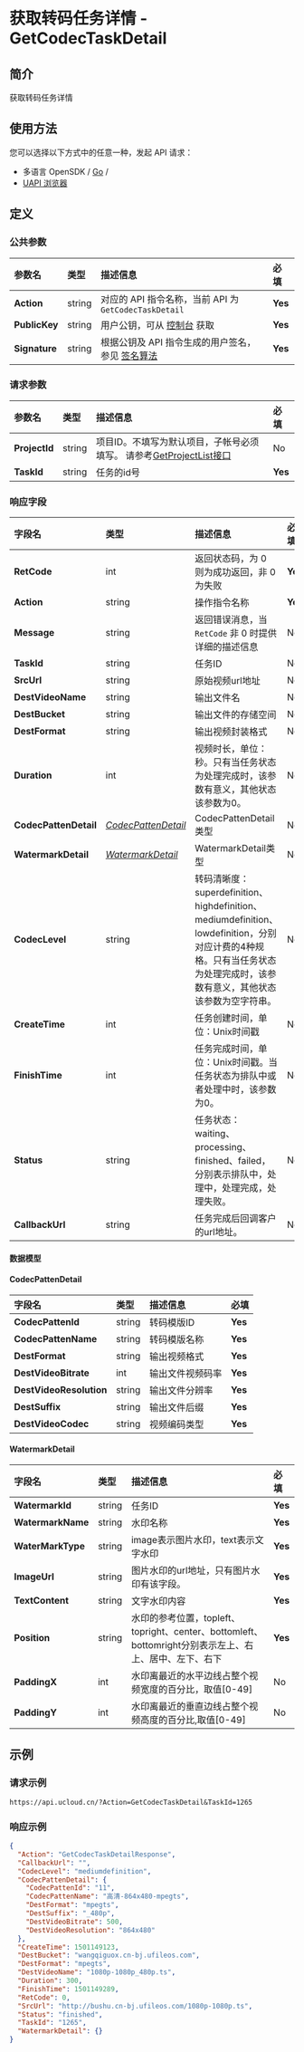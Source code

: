 # 获取转码任务详情 - GetCodecTaskDetail

## 简介

获取转码任务详情






## 使用方法

您可以选择以下方式中的任意一种，发起 API 请求：
- 多语言 OpenSDK / [Go](https://github.com/ucloud/ucloud-sdk-go) /
- [UAPI 浏览器](https://console.ucloud.cn/uapi/detail?id=GetCodecTaskDetail)


## 定义

### 公共参数

| 参数名 | 类型 | 描述信息 | 必填 |
|:---|:---|:---|:---|
| **Action**     | string  | 对应的 API 指令名称，当前 API 为 `GetCodecTaskDetail`                        | **Yes** |
| **PublicKey**  | string  | 用户公钥，可从 [控制台](https://console.ucloud.cn/uapi/apikey) 获取                                             | **Yes** |
| **Signature**  | string  | 根据公钥及 API 指令生成的用户签名，参见 [签名算法](api/summary/signature.md)  | **Yes** |

### 请求参数

| 参数名 | 类型 | 描述信息 | 必填 |
|:---|:---|:---|:---|
| **ProjectId** | string | 项目ID。不填写为默认项目，子帐号必须填写。 请参考[GetProjectList接口](api/summary/get_project_list) |No|
| **TaskId** | string | 任务的id号 |**Yes**|

### 响应字段

| 字段名 | 类型 | 描述信息 | 必填 |
|:---|:---|:---|:---|
| **RetCode** | int | 返回状态码，为 0 则为成功返回，非 0 为失败 |**Yes**|
| **Action** | string | 操作指令名称 |**Yes**|
| **Message** | string | 返回错误消息，当 `RetCode` 非 0 时提供详细的描述信息 |No|
| **TaskId** | string | 任务ID |No|
| **SrcUrl** | string | 原始视频url地址 |No|
| **DestVideoName** | string | 输出文件名 |No|
| **DestBucket** | string | 输出文件的存储空间 |No|
| **DestFormat** | string | 输出视频封装格式 |No|
| **Duration** | int | 视频时长，单位：秒。只有当任务状态为处理完成时，该参数有意义，其他状态该参数为0。 |No|
| **CodecPattenDetail** | [*CodecPattenDetail*](#CodecPattenDetail) | CodecPattenDetail类型 |No|
| **WatermarkDetail** | [*WatermarkDetail*](#WatermarkDetail) | WatermarkDetail类型 |No|
| **CodecLevel** | string | 转码清晰度：superdefinition、highdefinition、mediumdefinition、lowdefinition，分别对应计费的4种规格。只有当任务状态为处理完成时，该参数有意义，其他状态该参数为空字符串。 |No|
| **CreateTime** | int | 任务创建时间，单位：Unix时间戳 |No|
| **FinishTime** | int | 任务完成时间，单位：Unix时间戳。当任务状态为排队中或者处理中时，该参数为0。 |No|
| **Status** | string | 任务状态：waiting、processing、finished、failed，分别表示排队中，处理中，处理完成，处理失败。 |No|
| **CallbackUrl** | string | 任务完成后回调客户的url地址。 |No|

#### 数据模型


#### CodecPattenDetail

| 字段名 | 类型 | 描述信息 | 必填 |
|:---|:---|:---|:---|
| **CodecPattenId** | string | 转码模版ID |**Yes**|
| **CodecPattenName** | string | 转码模版名称 |**Yes**|
| **DestFormat** | string | 输出视频格式 |**Yes**|
| **DestVideoBitrate** | int | 输出文件视频码率 |**Yes**|
| **DestVideoResolution** | string | 输出文件分辨率 |**Yes**|
| **DestSuffix** | string | 输出文件后缀 |**Yes**|
| **DestVideoCodec** | string | 视频编码类型 |**Yes**|

#### WatermarkDetail

| 字段名 | 类型 | 描述信息 | 必填 |
|:---|:---|:---|:---|
| **WatermarkId** | string | 任务ID |**Yes**|
| **WatermarkName** | string | 水印名称 |**Yes**|
| **WaterMarkType** | string | image表示图片水印，text表示文字水印 |**Yes**|
| **ImageUrl** | string | 图片水印的url地址，只有图片水印有该字段。 |**Yes**|
| **TextContent** | string | 文字水印内容 |**Yes**|
| **Position** | string | 水印的参考位置，topleft、topright、center、bottomleft、bottomright分别表示左上、右上、居中、左下、右下 |**Yes**|
| **PaddingX** | int | 水印离最近的水平边线占整个视频宽度的百分比，取值[0-49] |No|
| **PaddingY** | int | 水印离最近的垂直边线占整个视频高度的百分比,取值[0-49] |No|

## 示例

### 请求示例
    
```
https://api.ucloud.cn/?Action=GetCodecTaskDetail&TaskId=1265
```

### 响应示例
    
```json
{
  "Action": "GetCodecTaskDetailResponse",
  "CallbackUrl": "",
  "CodecLevel": "mediumdefinition",
  "CodecPattenDetail": {
    "CodecPattenId": "11",
    "CodecPattenName": "高清-864x480-mpegts",
    "DestFormat": "mpegts",
    "DestSuffix": "_480p",
    "DestVideoBitrate": 500,
    "DestVideoResolution": "864x480"
  },
  "CreateTime": 1501149123,
  "DestBucket": "wangqiguox.cn-bj.ufileos.com",
  "DestFormat": "mpegts",
  "DestVideoName": "1080p-1080p_480p.ts",
  "Duration": 300,
  "FinishTime": 1501149289,
  "RetCode": 0,
  "SrcUrl": "http://bushu.cn-bj.ufileos.com/1080p-1080p.ts",
  "Status": "finished",
  "TaskId": "1265",
  "WatermarkDetail": {}
}
```





